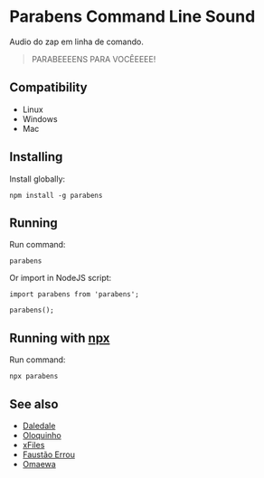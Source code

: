 # Parabens Command Line Sound

Audio do zap em linha de comando.

> PARABEEEENS PARA VOCÊEEEE!

## Compatibility

- Linux
- Windows
- Mac

## Installing
Install globally:

    npm install -g parabens

## Running
Run command:

    parabens

Or import in NodeJS script:

    import parabens from 'parabens';

    parabens();
    
## Running with [npx](https://www.npmjs.com/package/npx)
Run command:

    npx parabens


## See also
-  [Daledale](https://github.com/anabastos/daledale)
 - [Oloquinho](https://github.com/oloquinho/oloquinho)
 - [xFiles](https://github.com/BrOrlandi/xfiles/)
 - [Faustão Errou](https://github.com/BrOrlandi/faustao-errou/)
 - [Omaewa](https://github.com/BrOrlandi/omaewa/)
